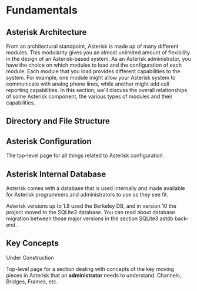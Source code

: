 # Fundamentals

## Asterisk Architecture
From an architectural standpoint, Asterisk is made up of many different modules. This modularity gives you an almost unlimited amount of flexibility in the design of an Asterisk-based system. As an Asterisk administrator, you have the choice on which modules to load and the configuration of each module. Each module that you load provides different capabilities to the system. For example, one module might allow your Asterisk system to communicate with analog phone lines, while another might add call reporting capabilities. In this section, we'll discuss the overall relationships of some Asterisk component, the various types of modules and their capabilities.

## Directory and File Structure

## Asterisk Configuration

The top-level page for all things related to Asterisk configuration

## Asterisk Internal Database

Asterisk comes with a database that is used internally and made available for Asterisk programmers and administrators to use as they see fit.

Asterisk versions up to 1.8 used the Berkeley DB, and in version 10 the project moved to the SQLite3 database. You can read about database migration between those major versions in the section SQLite3 astdb back-end.

## Key Concepts

Under Construction

Top-level page for a section dealing with concepts of the key moving pieces in Asterisk that an **administrator** needs to understand. Channels,
Bridges, Frames, etc.
